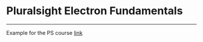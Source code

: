 <h1>Pluralsight Electron Fundamentals</h1>
<hr />
<p>Example for the PS course <a href="https://app.pluralsight.com">link</a></p>